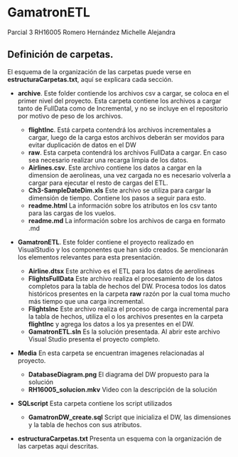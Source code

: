 # GamatronETL

Parcial 3 RH16005
Romero Hernández Michelle Alejandra

## Definición de carpetas.
El esquema de la organización de las carpetas puede verse en **estructuraCarpetas.txt**, aquí se explicara cada sección.

- **archive**. Este folder contiende los archivos csv a cargar, se coloca en el primer nivel del proyecto. Esta carpeta contiene los archivos a cargar tanto de FullData como de Incremental, y no se incluye en el repositorio por motivo de peso de los archivos. 
	-  **flightInc**. Está carpeta contendrá los archivos incrementales a cargar, luego de la carga estos archivos deberán ser movidos para evitar duplicación de datos en el DW
	- **raw**. Esta carpeta contendrá los archivos FullData a cargar. En caso sea necesario realizar una recarga limpia de los datos.
	- **Airlines.csv**. Este archivo contiene los datos a cargar en la dimension de aerolineas, una vez cargada no es necesario volverla a cargar para ejecutar el resto de cargas del ETL.
	- **Ch3-SampleDateDim.xls** Este archivo se utiliza para cargar la dimensión de tiempo. Contiene los pasos a seguir para esto.
	- **readme.html** La información sobre los atributos en los csv tanto para las cargas de los vuelos.
	- **readme.md** La información sobre los archivos de carga en formato .md

- **GamatronETL**. Este folder contiene el proyecto realizado en VisualStudio y los componentes que han sido creados. Se mencionarán los elementos relevantes para esta presentación.
	- **Airline.dtsx** Este archivo es el ETL para los datos de aerolineas
    - **FlightsFullData** Este archivo realiza el procesamiento de los datos completos para la tabla de hechos del DW. Procesa todos los datos históricos presentes en la carpeta **raw** razón por la cual toma mucho más tiempo que una carga incremental.
    - **FlightsInc** Este archivo realiza el proceso de carga incremental para la tabla de hechos, utiliza el o los archivos presentes en la carpeta **flightInc** y agrega los datos a los ya presentes en el DW.
    - **GamatronETL.sln** Es la solución presentada. Al abrir este archivo Visual Studio presenta el proyecto completo.

- **Media** En esta carpeta se encuentran imagenes relacionadas al proyecto.
    - **DatabaseDiagram.png** El diagrama del DW propuesto para la solución
	- **RH16005_solucion.mkv** Video con la descripción de la solución

- **SQLscript** Esta carpeta contiene los script utilizados
    -   **GamatronDW_create.sql** Script que inicializa el DW, las dimensiones y la tabla de hechos con sus atributos.

- **estructuraCarpetas.txt** Presenta un esquema con la organización de las carpetas aqui descritas.